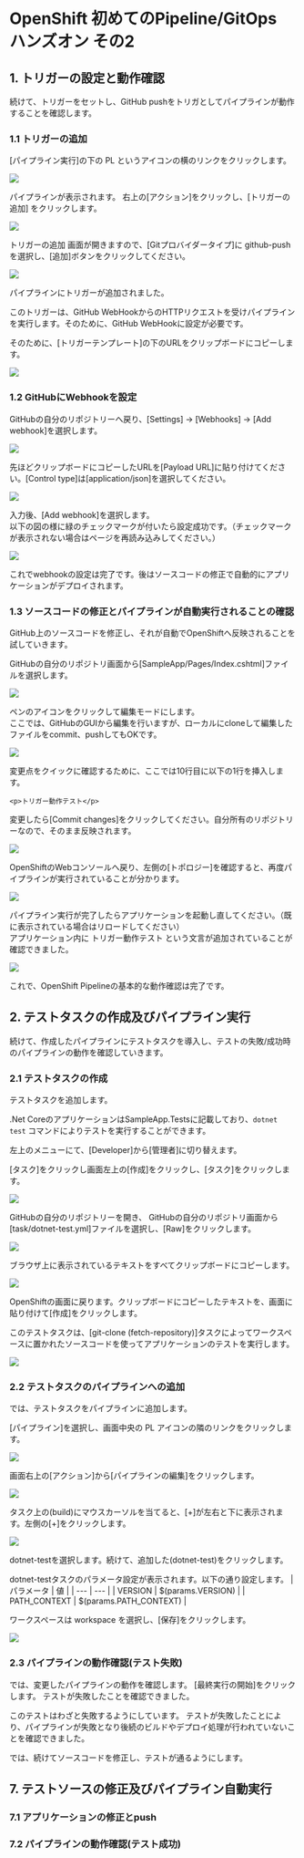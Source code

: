 # OpenShift 初めてのPipeline/GitOps ハンズオン その2

## 1. トリガーの設定と動作確認

続けて、トリガーをセットし、GitHub pushをトリガとしてパイプラインが動作することを確認します。

### 1.1 トリガーの追加

[パイプライン実行]の下の PL というアイコンの横のリンクをクリックします。

![](./images/027.png)

パイプラインが表示されます。
右上の[アクション]をクリックし、[トリガーの追加] をクリックします。

![](./images/028.png)

トリガーの追加 画面が開きますので、[Gitプロバイダータイプ]に github-push を選択し、[追加]ボタンをクリックしてください。

![](./images/029.png)

パイプラインにトリガーが追加されました。

このトリガーは、GitHub WebHookからのHTTPリクエストを受けパイプラインを実行します。そのために、GitHub WebHookに設定が必要です。

そのために、[トリガーテンプレート]の下のURLをクリップボードにコピーします。

![](./images/030.png)

### 1.2 GitHubにWebhookを設定

GitHubの自分のリポジトリーへ戻り、[Settings] -> [Webhooks] -> [Add webhook]を選択します。

![](./images/031.png)

先ほどクリップボードにコピーしたURLを[Payload URL]に貼り付けてください。[Control type]は[application/json]を選択してください。

![](./images/032.png)

入力後、[Add webhook]を選択します。<br>
以下の図の様に緑のチェックマークが付いたら設定成功です。（チェックマークが表示されない場合はページを再読み込みしてください。）

![](./images/033.png)

これでwebhookの設定は完了です。後はソースコードの修正で自動的にアプリケーションがデプロイされます。

### 1.3 ソースコードの修正とパイプラインが自動実行されることの確認

GitHub上のソースコードを修正し、それが自動でOpenShiftへ反映されることを試していきます。

GitHubの自分のリポジトリ画面から[SampleApp/Pages/Index.cshtml]ファイルを選択します。

![](./images/034.png)

ペンのアイコンをクリックして編集モードにします。<br>
ここでは、GitHubのGUIから編集を行いますが、ローカルにcloneして編集したファイルをcommit、pushしてもOKです。

![](./images/035.png)

変更点をクイックに確認するために、ここでは10行目に以下の1行を挿入します。

```<p>トリガー動作テスト</p>```

変更したら[Commit changes]をクリックしてください。自分所有のリポジトリーなので、そのまま反映されます。

![](./images/036.png)

OpenShiftのWebコンソールへ戻り、左側の[トポロジー]を確認すると、再度パイプラインが実行されていることが分かります。

![](./images/037.png)

パイプライン実行が完了したらアプリケーションを起動し直してください。（既に表示されている場合はリロードしてください）<br>
アプリケーション内に トリガー動作テスト という文言が追加されていることが確認できました。

![](./images/038.png)

これで、OpenShift Pipelineの基本的な動作確認は完了です。

## 2. テストタスクの作成及びパイプライン実行

続けて、作成したパイプラインにテストタスクを導入し、テストの失敗/成功時のパイプラインの動作を確認していきます。

### 2.1 テストタスクの作成

テストタスクを追加します。

.Net CoreのアプリケーションはSampleApp.Testsに記載しており、```dotnet test``` コマンドによりテストを実行することができます。

左上のメニューにて、[Developer]から[管理者]に切り替えます。

[タスク]をクリックし画面左上の[作成]をクリックし、[タスク]をクリックします。

![](./images/039.png)

GitHubの自分のリポジトリーを開き、
GitHubの自分のリポジトリ画面から[task/dotnet-test.yml]ファイルを選択し、[Raw]をクリックします。

![](./images/040.png)

ブラウザ上に表示されているテキストをすべてクリップボードにコピーします。

![](./images/041.png)

OpenShiftの画面に戻ります。クリップボードにコピーしたテキストを、画面に貼り付けて[作成]をクリックします。

このテストタスクは、[git-clone (fetch-repository)]タスクによってワークスペースに置かれたソースコードを使ってアプリケーションのテストを実行します。

![](./images/042.png)

### 2.2 テストタスクのパイプラインへの追加

では、テストタスクをパイプラインに追加します。

[パイプライン]を選択し、画面中央の PL アイコンの隣のリンクをクリックします。

![](./images/043.png)

画面右上の[アクション]から[パイプラインの編集]をクリックします。

![](./images/044.png)

タスク上の(build)にマウスカーソルを当てると、[+]が左右と下に表示されます。左側の[+]をクリックします。

![](./images/045.png)

dotnet-testを選択します。続けて、追加した(dotnet-test)をクリックします。

dotnet-testタスクのパラメータ設定が表示されます。以下の通り設定します。
| パラメータ | 値 |
| --- | --- |
| VERSION | $(params.VERSION) |
| PATH_CONTEXT | $(params.PATH_CONTEXT) |

ワークスペースは workspace を選択し、[保存]をクリックします。

![](./images/046.png)

### 2.3 パイプラインの動作確認(テスト失敗)

では、変更したパイプラインの動作を確認します。
[最終実行の開始]をクリックします。
テストが失敗したことを確認できました。

このテストはわざと失敗するようにしています。
テストが失敗したことにより、パイプラインが失敗となり後続のビルドやデプロイ処理が行われていないことを確認できました。

では、続けてソースコードを修正し、テストが通るようにします。

## 7. テストソースの修正及びパイプライン自動実行
### 7.1 アプリケーションの修正とpush
### 7.2 パイプラインの動作確認(テスト成功)
